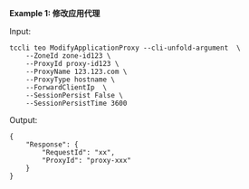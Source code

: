 **Example 1: 修改应用代理**



Input: 

```
tccli teo ModifyApplicationProxy --cli-unfold-argument  \
    --ZoneId zone-id123 \
    --ProxyId proxy-id123 \
    --ProxyName 123.123.com \
    --ProxyType hostname \
    --ForwardClientIp  \
    --SessionPersist False \
    --SessionPersistTime 3600
```

Output: 
```
{
    "Response": {
        "RequestId": "xx",
        "ProxyId": "proxy-xxx"
    }
}
```

